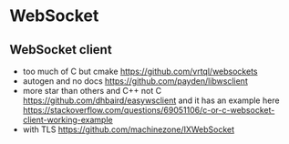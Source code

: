 # WebSocket

## WebSocket client

- too much of C but cmake https://github.com/vrtql/websockets
- autogen and no docs https://github.com/payden/libwsclient
- more star than others and C++ not C  https://github.com/dhbaird/easywsclient  and it has an example here https://stackoverflow.com/questions/69051106/c-or-c-websocket-client-working-example
- with TLS https://github.com/machinezone/IXWebSocket